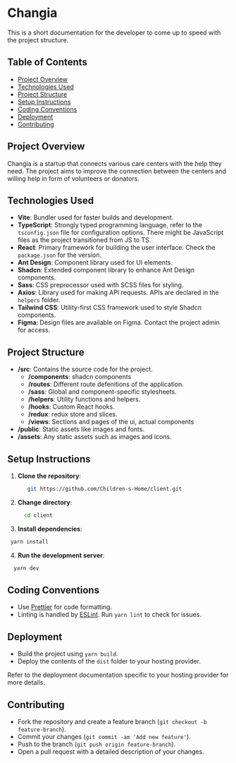 # Changia

This is a short documentation for the developer to come up to speed with the project structure.  
## Table of Contents
- [Project Overview](#project-overview)
- [Technologies Used](#technologies-used)
- [Project Structure](#project-structure)
- [Setup Instructions](#setup-instructions)
- [Coding Conventions](#coding-conventions)
- [Deployment](#deployment)
- [Contributing](#contributing)


## Project Overview
Changia is a startup that connects various care centers with the help they need. The project aims to improve the connection between the centers and willing help in form of volunteers or donators.


## Technologies Used
- **Vite**: Bundler used for faster builds and development.
- **TypeScript**: Strongly typed programming language, refer to the `tsconfig.json` file for configuration options. There might be JavaScript files as the project transitioned from JS to TS.
- **React**: Primary framework for building the user interface. Check the `package.json` for the version.
- **Ant Design**: Component library used for UI elements.
- **Shadcn**: Extended component library to enhance Ant Design components.
- **Sass**: CSS preprocessor used with SCSS files for styling.
- **Axios**: Library used for making API requests. APIs are declared in the `helpers` folder.
- **Tailwind CSS**: Utility-first CSS framework used to style Shadcn components.
- **Figma**: Design files are available on Figma. Contact the project admin for access.

## Project Structure
- **/src**: Contains the source code for the project.
  - **/components**: shadcn components
  - **/routes**: Different route defenitions of the application.
  - **/sass**: Global and component-specific stylesheets.
  - **/helpers**: Utility functions and helpers.
  - **/hooks**: Custom React hooks.
  - **/redux**: redux store and slices.
  - **/views**: Sections and pages of the ui, actual components
- **/public**: Static assets like images and fonts.
- **/assets**: Any static assets such as images and icons.

## Setup Instructions
1. **Clone the repository**:
   ```bash
   	  git https://github.com/Children-s-Home/client.git
   ```
2. **Change directory**:
   ```bash
     cd client
   ```
3.  **Install dependencies**:
   ```bash
    yarn install
   ```
4.  **Run the development server**:
   ```bash
     yarn dev
   ```

## Coding Conventions
- Use [Prettier](https://prettier.io/) for code formatting.
- Linting is handled by [ESLint](https://eslint.org/). Run `yarn lint` to check for issues.

## Deployment
- Build the project using `yarn build`.
- Deploy the contents of the `dist` folder to your hosting provider.

Refer to the deployment documentation specific to your hosting provider for more details.  

## Contributing
- Fork the repository and create a feature branch (`git checkout -b feature-branch`).
- Commit your changes (`git commit -am 'Add new feature'`).
- Push to the branch (`git push origin feature-branch`).
- Open a pull request with a detailed description of your changes.

